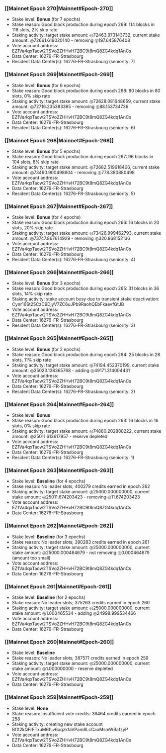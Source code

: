 ### [[Mainnet Epoch 270|Mainnet#Epoch-270]]
* Stake level: **Bonus** (for 7 epochs)
* Stake reason: Good block production during epoch 269: 114 blocks in 116 slots, 2% skip rate
* Staking activity: target stake amount: ◎72463.973143732, current stake amount: ◎72661.619020140 - removing ◎197.645876408
* Vote account address: EZ1Va4qxTaow2TSVo2ZHHvH72BC9t8mQ8ZG4kdq1AnCs
* Data Center: 16276-FR-Strasbourg
* Resident Data Center(s): 16276-FR-Strasbourg (seniority: 7)
### [[Mainnet Epoch 269|Mainnet#Epoch-269]]
* Stake level: **Bonus** (for 6 epochs)
* Stake reason: Good block production during epoch 268: 80 blocks in 80 slots, 0% skip rate
* Staking activity: target stake amount: ◎72628.081648659, current stake amount: ◎72716.235383395 - removing ◎88.153734736
* Vote account address: EZ1Va4qxTaow2TSVo2ZHHvH72BC9t8mQ8ZG4kdq1AnCs
* Data Center: 16276-FR-Strasbourg
* Resident Data Center(s): 16276-FR-Strasbourg (seniority: 6)
### [[Mainnet Epoch 268|Mainnet#Epoch-268]]
* Stake level: **Bonus** (for 5 epochs)
* Stake reason: Good block production during epoch 267: 96 blocks in 104 slots, 8% skip rate
* Staking activity: target stake amount: ◎72682.519618406, current stake amount: ◎73460.900498904 - removing ◎778.380880498
* Vote account address: EZ1Va4qxTaow2TSVo2ZHHvH72BC9t8mQ8ZG4kdq1AnCs
* Data Center: 16276-FR-Strasbourg
* Resident Data Center(s): 16276-FR-Strasbourg (seniority: 5)
### [[Mainnet Epoch 267|Mainnet#Epoch-267]]
* Stake level: **Bonus** (for 4 epochs)
* Stake reason: Good block production during epoch 266: 16 blocks in 20 slots, 20% skip rate
* Staking activity: target stake amount: ◎73426.999462793, current stake amount: ◎73747.867614929 - removing ◎320.868152136
* Vote account address: EZ1Va4qxTaow2TSVo2ZHHvH72BC9t8mQ8ZG4kdq1AnCs
* Data Center: 16276-FR-Strasbourg
* Resident Data Center(s): 16276-FR-Strasbourg (seniority: 4)
### [[Mainnet Epoch 266|Mainnet#Epoch-266]]
* Stake level: **Bonus** (for 3 epochs)
* Stake reason: Good block production during epoch 265: 31 blocks in 36 slots, 14% skip rate
* Staking activity: stake account busy due to transient stake deactivation: Cynr16St25CzC9DjyV7ZC6uJPb9RaohQEbFkaevfGtJB
* Vote account address: EZ1Va4qxTaow2TSVo2ZHHvH72BC9t8mQ8ZG4kdq1AnCs
* Data Center: 16276-FR-Strasbourg
* Resident Data Center(s): 16276-FR-Strasbourg (seniority: 3)
### [[Mainnet Epoch 265|Mainnet#Epoch-265]]
* Stake level: **Bonus** (for 2 epochs)
* Stake reason: Good block production during epoch 264: 25 blocks in 28 slots, 11% skip rate
* Staking activity: target stake amount: ◎74194.452370199, current stake amount: ◎25023.138365768 - adding ◎49171.314004431
* Vote account address: EZ1Va4qxTaow2TSVo2ZHHvH72BC9t8mQ8ZG4kdq1AnCs
* Data Center: 16276-FR-Strasbourg
* Resident Data Center(s): 16276-FR-Strasbourg (seniority: 2)
### [[Mainnet Epoch 264|Mainnet#Epoch-264]]
* Stake level: **Bonus**
* Stake reason: Good block production during epoch 263: 16 blocks in 16 slots, 0% skip rate
* Staking activity: target stake amount: ◎74880.202888222, current stake amount: ◎25011.613617857 - reserve depleted
* Vote account address: EZ1Va4qxTaow2TSVo2ZHHvH72BC9t8mQ8ZG4kdq1AnCs
* Data Center: 16276-FR-Strasbourg
* Resident Data Center(s): 16276-FR-Strasbourg (seniority: 1)
### [[Mainnet Epoch 263|Mainnet#Epoch-263]]
* Stake level: **Baseline** (for 4 epochs)
* Stake reason: No leader slots; 400279 credits earned in epoch 262
* Staking activity: target stake amount: ◎25000.000000000, current stake amount: ◎25011.674203423 - removing ◎11.674203423
* Vote account address: EZ1Va4qxTaow2TSVo2ZHHvH72BC9t8mQ8ZG4kdq1AnCs
* Data Center: 16276-FR-Strasbourg
### [[Mainnet Epoch 262|Mainnet#Epoch-262]]
* Stake level: **Baseline** (for 3 epochs)
* Stake reason: No leader slots; 390283 credits earned in epoch 261
* Staking activity: target stake amount: ◎25000.000000000, current stake amount: ◎25000.000464679 - not removing ◎0.000464679 (amount too small)
* Vote account address: EZ1Va4qxTaow2TSVo2ZHHvH72BC9t8mQ8ZG4kdq1AnCs
* Data Center: 16276-FR-Strasbourg
### [[Mainnet Epoch 261|Mainnet#Epoch-261]]
* Stake level: **Baseline** (for 2 epochs)
* Stake reason: No leader slots; 375263 credits earned in epoch 260
* Staking activity: target stake amount: ◎25000.000000000, current stake amount: ◎1.000465534 - adding ◎24998.999534466
* Vote account address: EZ1Va4qxTaow2TSVo2ZHHvH72BC9t8mQ8ZG4kdq1AnCs
* Data Center: 16276-FR-Strasbourg
### [[Mainnet Epoch 260|Mainnet#Epoch-260]]
* Stake level: **Baseline**
* Stake reason: No leader slots; 387571 credits earned in epoch 259
* Staking activity: target stake amount: ◎25000.000000000, current stake amount: ◎1.000000000 - reserve depleted
* Vote account address: EZ1Va4qxTaow2TSVo2ZHHvH72BC9t8mQ8ZG4kdq1AnCs
* Data Center: 16276-FR-Strasbourg
### [[Mainnet Epoch 259|Mainnet#Epoch-259]]
* Stake level: **None**
* Stake reason: Insufficient vote credits: 36464 credits earned in epoch 258
* Staking activity: creating new stake account BfX2kQFrFTxuM6fLv6uqzkfaVPam8LcCaoMsmWBafzyP
* Vote account address: EZ1Va4qxTaow2TSVo2ZHHvH72BC9t8mQ8ZG4kdq1AnCs
* Data Center: 16276-FR-Strasbourg